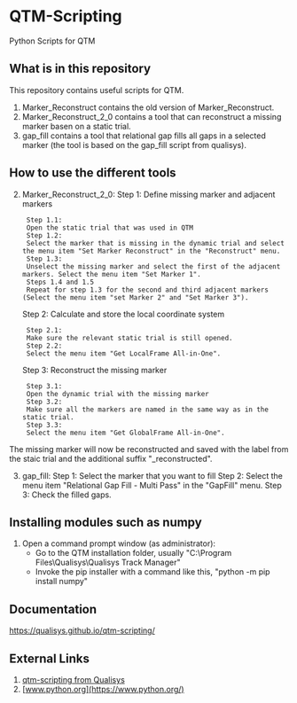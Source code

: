 # QTM-Scripting

Python Scripts for QTM

## What is in this repository
This repository contains useful scripts for QTM.
1. Marker_Reconstruct contains the old version of Marker_Reconstruct.
2. Marker_Reconstruct_2_0 contains a tool that can reconstruct a missing marker basen on a static trial.
3. gap_fill contains a tool that relational gap fills all gaps in a selected marker (the tool is based on the gap_fill script from qualisys).

## How to use the different tools
2. Marker_Reconstruct_2_0:
  	Step 1: Define missing marker and adjacent markers

	    Step 1.1:
	    Open the static trial that was used in QTM
	    Step 1.2:
	    Select the marker that is missing in the dynamic trial and select the menu item "Set Marker Reconstruct" in the "Reconstruct" menu.
	    Step 1.3:
	    Unselect the missing marker and select the first of the adjacent markers. Select the menu item "Set Marker 1".
	    Steps 1.4 and 1.5
	    Repeat for step 1.3 for the second and third adjacent markers (Select the menu item "set Marker 2" and "Set Marker 3").

    Step 2: Calculate and store the local coordinate system	

	    Step 2.1:
	    Make sure the relevant static trial is still opened.
	    Step 2.2:
	    Select the menu item "Get LocalFrame All-in-One".

    Step 3: Reconstruct the missing marker

	    Step 3.1:
	    Open the dynamic trial with the missing marker
	    Step 3.2:
	    Make sure all the markers are named in the same way as in the static trial.
	    Step 3.3:
	    Select the menu item "Get GlobalFrame All-in-One".
	
  The missing marker will now be reconstructed and saved with the label from the staic trial and the additional suffix "_reconstructed".
  
3. gap_fill:
   Step 1: Select the marker that you want to fill
   Step 2: Select the menu item "Relational Gap Fill - Multi Pass" in the "GapFill" menu.
   Step 3: Check the filled gaps.

## Installing modules such as numpy
1. Open a command prompt window (as administrator):
    - Go to the QTM installation folder, usually "C:\Program Files\Qualisys\Qualisys Track Manager"
    - Invoke the pip installer with a command like this, "python -m pip install numpy"
    
## Documentation
https://qualisys.github.io/qtm-scripting/

## External Links
1. [qtm-scripting from Qualisys](https://github.com/qualisys/qtm-scripting.git)
2. [www.python.org](https://www.python.org/)
